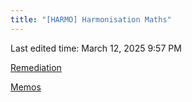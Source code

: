```yaml
---
title: "[HARMO] Harmonisation Maths"
---
```

Last edited time: March 12, 2025 9:57 PM

[Remediation](%5BHARMO%5D%20Harmonisation%20Maths/Remediation.md)

[Memos](%5BHARMO%5D%20Harmonisation%20Maths/Memos.md)
